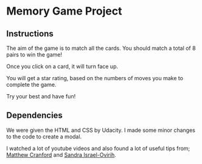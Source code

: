 # Memory Game Project

## Instructions

The aim of the game is to match all the cards. 
You should match a total of 8 pairs to win the game!

Once you click on a card, it will turn face up.

You will get a star rating, based on the numbers of moves you make to complete the game.

Try your best and have fun!

## Dependencies 

We were given the HTML and CSS by Udacity. 
I made some minor changes to the code to create a modal.

I watched a lot of youtube videos and also found a lot of useful tips from;
[Matthew Cranford](https://matthewcranford.com/memory-game-walkthrough-part-1-setup/) and [Sandra Israel-Ovirih](https://scotch.io/tutorials/how-to-build-a-memory-matching-game-in-javascript).
